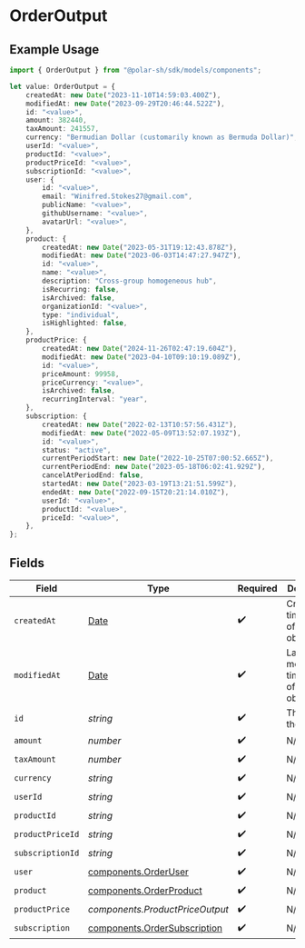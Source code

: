 # OrderOutput

## Example Usage

```typescript
import { OrderOutput } from "@polar-sh/sdk/models/components";

let value: OrderOutput = {
    createdAt: new Date("2023-11-10T14:59:03.400Z"),
    modifiedAt: new Date("2023-09-29T20:46:44.522Z"),
    id: "<value>",
    amount: 382440,
    taxAmount: 241557,
    currency: "Bermudian Dollar (customarily known as Bermuda Dollar)",
    userId: "<value>",
    productId: "<value>",
    productPriceId: "<value>",
    subscriptionId: "<value>",
    user: {
        id: "<value>",
        email: "Winifred.Stokes27@gmail.com",
        publicName: "<value>",
        githubUsername: "<value>",
        avatarUrl: "<value>",
    },
    product: {
        createdAt: new Date("2023-05-31T19:12:43.878Z"),
        modifiedAt: new Date("2023-06-03T14:47:27.947Z"),
        id: "<value>",
        name: "<value>",
        description: "Cross-group homogeneous hub",
        isRecurring: false,
        isArchived: false,
        organizationId: "<value>",
        type: "individual",
        isHighlighted: false,
    },
    productPrice: {
        createdAt: new Date("2024-11-26T02:47:19.604Z"),
        modifiedAt: new Date("2023-04-10T09:10:19.089Z"),
        id: "<value>",
        priceAmount: 99958,
        priceCurrency: "<value>",
        isArchived: false,
        recurringInterval: "year",
    },
    subscription: {
        createdAt: new Date("2022-02-13T10:57:56.431Z"),
        modifiedAt: new Date("2022-05-09T13:52:07.193Z"),
        id: "<value>",
        status: "active",
        currentPeriodStart: new Date("2022-10-25T07:00:52.665Z"),
        currentPeriodEnd: new Date("2023-05-18T06:02:41.929Z"),
        cancelAtPeriodEnd: false,
        startedAt: new Date("2023-03-19T13:21:51.599Z"),
        endedAt: new Date("2022-09-15T20:21:14.010Z"),
        userId: "<value>",
        productId: "<value>",
        priceId: "<value>",
    },
};
```

## Fields

| Field                                                                                         | Type                                                                                          | Required                                                                                      | Description                                                                                   |
| --------------------------------------------------------------------------------------------- | --------------------------------------------------------------------------------------------- | --------------------------------------------------------------------------------------------- | --------------------------------------------------------------------------------------------- |
| `createdAt`                                                                                   | [Date](https://developer.mozilla.org/en-US/docs/Web/JavaScript/Reference/Global_Objects/Date) | :heavy_check_mark:                                                                            | Creation timestamp of the object.                                                             |
| `modifiedAt`                                                                                  | [Date](https://developer.mozilla.org/en-US/docs/Web/JavaScript/Reference/Global_Objects/Date) | :heavy_check_mark:                                                                            | Last modification timestamp of the object.                                                    |
| `id`                                                                                          | *string*                                                                                      | :heavy_check_mark:                                                                            | The ID of the object.                                                                         |
| `amount`                                                                                      | *number*                                                                                      | :heavy_check_mark:                                                                            | N/A                                                                                           |
| `taxAmount`                                                                                   | *number*                                                                                      | :heavy_check_mark:                                                                            | N/A                                                                                           |
| `currency`                                                                                    | *string*                                                                                      | :heavy_check_mark:                                                                            | N/A                                                                                           |
| `userId`                                                                                      | *string*                                                                                      | :heavy_check_mark:                                                                            | N/A                                                                                           |
| `productId`                                                                                   | *string*                                                                                      | :heavy_check_mark:                                                                            | N/A                                                                                           |
| `productPriceId`                                                                              | *string*                                                                                      | :heavy_check_mark:                                                                            | N/A                                                                                           |
| `subscriptionId`                                                                              | *string*                                                                                      | :heavy_check_mark:                                                                            | N/A                                                                                           |
| `user`                                                                                        | [components.OrderUser](../../models/components/orderuser.md)                                  | :heavy_check_mark:                                                                            | N/A                                                                                           |
| `product`                                                                                     | [components.OrderProduct](../../models/components/orderproduct.md)                            | :heavy_check_mark:                                                                            | N/A                                                                                           |
| `productPrice`                                                                                | *components.ProductPriceOutput*                                                               | :heavy_check_mark:                                                                            | N/A                                                                                           |
| `subscription`                                                                                | [components.OrderSubscription](../../models/components/ordersubscription.md)                  | :heavy_check_mark:                                                                            | N/A                                                                                           |